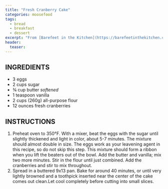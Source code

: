 ```yaml
---
title: "Fresh Cranberry Cake"
categories: moosefood
tags: 
  - bread
  - breakfast
  - dessert
excerpt: "From [Barefeet in the Kitchen](https://barefeetinthekitchen.com/cranberry-christmas-cake/). I halved the recipe (using 2 eggs), used a bit less sugar, and baked in an 8x8-inch pan for 34 minutes."
header:
  teaser: 
---
```


## INGREDIENTS
* 3 eggs
* 2 cups sugar
* ¾ cup butter _softened_
* 1 teaspoon vanilla
* 2 cups (260g) all-purpose flour
* 12 ounces fresh cranberries

## INSTRUCTIONS
1. Preheat oven to 350°F. With a mixer, beat the eggs with the sugar until slightly thickened and light in color, about 5-7 minutes. The mixture should almost double in size. The eggs work as your leavening agent in this recipe, so do not skip this step. This mixture should form a ribbon when you lift the beaters out of the bowl. Add the butter and vanilla; mix two more minutes. Stir in the flour until just combined. Add the cranberries and stir to mix throughout.
2. Spread in a buttered 9x13 pan. Bake for around 40 minutes, or until very lightly browned and a toothpick inserted near the center of the cake comes out clean.Let cool completely before cutting into small slices.
